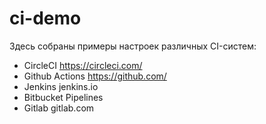 # ci-demo

Здесь собраны примеры настроек различных CI-систем:

* CircleCI https://circleci.com/
* Github Actions https://github.com/
* Jenkins jenkins.io
* Bitbucket Pipelines
* Gitlab gitlab.com
